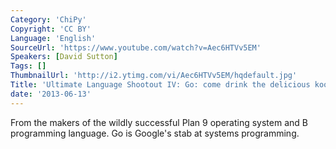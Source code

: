 ```yaml
---
Category: 'ChiPy'
Copyright: 'CC BY'
Language: 'English'
SourceUrl: 'https://www.youtube.com/watch?v=Aec6HTVv5EM'
Speakers: [David Sutton]
Tags: []
ThumbnailUrl: 'http://i2.ytimg.com/vi/Aec6HTVv5EM/hqdefault.jpg'
Title: 'Ultimate Language Shootout IV: Go: come drink the delicious kool-aid'
date: '2013-06-13'
---
```

From the makers of the wildly successful Plan 9 operating system and B programming language. Go is Google's stab at systems programming.
